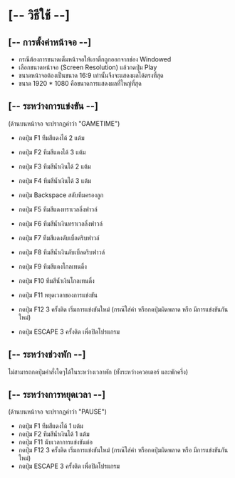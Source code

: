 # [-- วิธีใช้ --]

## [-- การตั้งค่าหน้าจอ --]

- กรณีต้องการขนาดเต็มหน้าจอให้เอาติ้กถูกออกจากช่อง Windowed
- เลือกขนาดหน้าจอ (Screen Resolution) แล้วกดปุ่ม Play
- ขนาดหน้าจอต้องเป็นขนาด 16:9 เท่านั้นจึงจะแสดงผลได้ตรงที่สุด
- ขนาด 1920 * 1080 คือขนาดการแสดงผลที่ใหญ่ที่สุด

## [-- ระหว่างการแข่งขัน --]

(ด้านบนหน้าจอ จะปรากฏคำว่า "GAMETIME")

- กดปุ่ม F1 ทีมสีแดงได้ 2 แต้ม
- กดปุ่ม F2 ทีมสีแดงได้ 3 แต้ม
- กดปุ่ม F3 ทีมสีน้ำเงินได้ 2 แต้ม
- กดปุ่ม F4 ทีมสีน้ำเงินได้ 3 แต้ม

- กดปุ่ม Backspace สลับทีมครองลูก

- กดปุ่ม F5 ทีมสีแดงทราเวลลิ่งฟาวล์
- กดปุ่ม F6 ทีมสีน้ำเงินทราเวลลิ่งฟาวล์
- กดปุ่ม F7 ทีมสีแดงดับเบิ้ลดริบฟาวล์
- กดปุ่ม F8 ทีมสีน้ำเงินดับเบิ้ลดริบฟาวล์
- กดปุ่ม F9 ทีมสีแดงโกลเทนดิ้ง
- กดปุ่ม F10 ทีมสีน้ำเงินโกลเทนดิ้ง

- กดปุ่ม F11 หยุดเวลาของการแข่งขัน

- กดปุ่ม F12 3 ครั้งติด เริ่มการแข่งขันใหม่ (กรณ๊ใส่ค่า หรือกดปุ่มผิดพลาด หรือ มีการแข่งขันกันใหม่)
- กดปุ่ม ESCAPE 3 ครั้งติด เพื่อปิดโปรแกรม

## [-- ระหว่างช่วงพัก --]

ไม่สามารถกดปุ่มคำสั่งใดๆได้ในระหว่างเวลาพัก (ทั้งระหว่างควอเตอร์ และพักครึ่ง)

## [-- ระหว่างการหยุดเวลา --]

(ด้านบนหน้าจอ จะปรากฏคำว่า "PAUSE")

- กดปุ่ม F1 ทีมสีแดงได้ 1 แต้ม
- กดปุ่ม F2 ทีมสีน้ำเงินได้ 1 แต้ม
- กดปุ่ม F11 นับเวลาการแข่งขันต่อ
- กดปุ่ม F12 3 ครั้งติด เริ่มการแข่งขันใหม่ (กรณ๊ใส่ค่า หรือกดปุ่มผิดพลาด หรือ มีการแข่งขันกันใหม่)
- กดปุ่ม ESCAPE 3 ครั้งติด เพื่อปิดโปรแกรม
